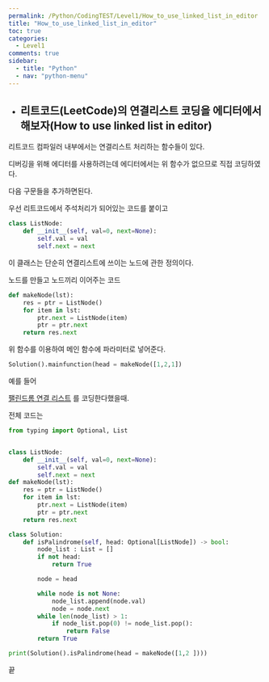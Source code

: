 ```yaml
---
permalink: /Python/CodingTEST/Level1/How_to_use_linked_list_in_editor
title: "How_to_use_linked_list_in_editor"
toc: true
categories:
  - Level1
comments: true
sidebar:
  - title: "Python"
  - nav: "python-menu"
---
```


- ## 리트코드(LeetCode)의 연결리스트 코딩을 에디터에서 해보자(How to use linked list in editor)

리트코드 컴파일러 내부에서는 연결리스트 처리하는 함수들이 있다.

디버깅을 위해 에디터를 사용하려는데 에디터에서는 위 함수가 없으므로 직접 코딩하였다.

다음 구문들을 추가하면된다.

우선 리트코드에서 주석처리가 되어있는 코드를 붙이고

```python
class ListNode:
    def __init__(self, val=0, next=None):
        self.val = val
        self.next = next
```

이 클래스는 단순히 연결리스트에 쓰이는 노드에 관한 정의이다.

노드를 만들고 노드끼리 이어주는 코드

```python
def makeNode(lst):
    res = ptr = ListNode()
    for item in lst:
        ptr.next = ListNode(item)
        ptr = ptr.next
    return res.next
```

위 함수를 이용하여 메인 함수에 파라미터로 넣어준다.

```python
Solution().mainfunction(head = makeNode([1,2,1])
```

예를 들어

[팰린드롬 연결 리스트](https://leetcode.com/problems/palindrome-linked-list/) 를 코딩한다했을때.

전체 코드는

```python
from typing import Optional, List


class ListNode:
    def __init__(self, val=0, next=None):
        self.val = val
        self.next = next
def makeNode(lst):
    res = ptr = ListNode()
    for item in lst:
        ptr.next = ListNode(item)
        ptr = ptr.next
    return res.next

class Solution:
    def isPalindrome(self, head: Optional[ListNode]) -> bool:
        node_list : List = []
        if not head:
            return True

        node = head

        while node is not None:
            node_list.append(node.val)
            node = node.next
        while len(node_list) > 1:
            if node_list.pop(0) != node_list.pop():
                return False
        return True

print(Solution().isPalindrome(head = makeNode([1,2 ])))
```

끝
